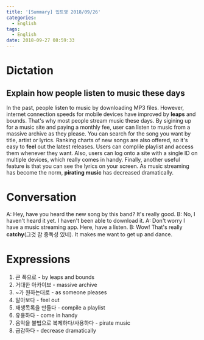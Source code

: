```yaml
---
title: '[Summary] 입트영 2018/09/26'
categories:
  - English
tags:
  - English
date: 2018-09-27 08:59:33
---
```


# Dictation

## Explain how people listen to music these days

In the past, people listen to music by downloading MP3 files. However, internet connection speeds for mobile devices have improved by **leaps** and bounds. That's why most people stream music these days. By sigining up for a music site and paying a monthly fee, user can listen to music from a massive archive as they please. You can search for the song you want by title, artist or lyrics. Ranking charts of new songs are also offered, so it's easy to **feel** out the latest releases. Users can complile playlist and access them whenever they want. Also, users can log onto a site with a single ID on multiple devices, which really comes in handy. Finally, another useful feature is that you can see the lyrics on your screen. As music streaming has become the norm, **pirating music** has decreased dramatically.

# Conversation

A: Hey, have you heard the new song by this band? It's really good.
B: No, I haven't heard it yet. I haven't been able to download it.
A: Don't worry I have a music streaming app. Here, have a listen.
B: Wow! That's really **catchy**(그것 참 중독성 있네). It makes me want to get up and dance.

# Expressions

1. 큰 폭으로 - by leaps and bounds
2. 거대한 아카이브 - massive archive
3. ~가 원하는대로 - as someone pleases
4. 알아보다 - feel out
5. 재생목록을 만들다 - compile a playlist
6. 유용하다 - come in handy
7. 음악을 불법으로 복제하다/사용하다 - pirate music
8. 급감하다 - decrease dramatically